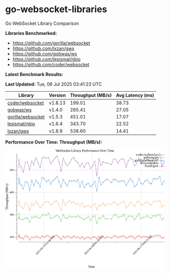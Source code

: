 # go-websocket-libraries

Go WebSocket Library Comparison

**Libraries Benchmarked:**

- https://github.com/gorilla/websocket
- https://github.com/lxzan/gws
- https://github.com/gobwas/ws
- https://github.com/lesismal/nbio
- https://github.com/coder/websocket

**Latest Benchmark Results:**

<!-- BENCHMARK_TABLE_START -->
**Last Updated:** Tue, 08 Jul 2025 03:41:23 UTC

| Library                                         | Version         | Throughput (MB/s) | Avg Latency (ms) |
| ----------------------------------------------- | --------------- | ----------------- | ---------------- |
| [coder/websocket](https://github.com/coder/websocket) | v1.8.13 | 199.01 | 38.73 |
| [gobwas/ws](https://github.com/gobwas/ws) | v1.4.0 | 285.41 | 27.05 |
| [gorilla/websocket](https://github.com/gorilla/websocket) | v1.5.3 | 451.01 | 17.07 |
| [lesismal/nbio](https://github.com/lesismal/nbio) | v1.6.4 | 343.70 | 22.52 |
| [lxzan/gws](https://github.com/lxzan/gws) | v1.8.9 | 538.60 | 14.41 |
<!-- BENCHMARK_TABLE_END -->

**Performance Over Time: Throughput (MB/s):**

![Benchmark Performance Graph](benchmark_performance.png)
